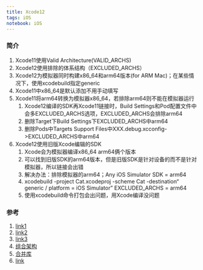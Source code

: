 ```yaml
---
title: Xcode12
tags: iOS
notebook: iOS
---
```


### 简介

1. Xcode11使用Valid Architecture(VALID_ARCHS)
2. Xcode12使用排除的体系结构（EXCLUDED_ARCHS）
3. Xcode12为模拟器同时构建x86_64和arm64版本(for ARM Mac)；在某些情况下，使用xcodebuild指定generic
4. Xcode11中x86_64是默认添加不用手动填写
5. Xcode11将arm64转换为模拟器x86_64，若排除arm64则不能在模拟器运行
    1. Xcode12编译的SDK再Xcode11链接时，Build Settings和Pod配置文件中会多EXCLUDED_ARCHS选项，EXCLUDED_ARCHS会排除arm64
    2. 删除Target下Build Settings下EXCLUDED_ARCHS中arm64
    3. 删除Pods中Targets Support Files中XXX.debug.xcconfig->EXCLUDED_ARCHS中arm64
6. Xcode12使用旧版Xcode编辑的SDK
    1. Xcode会为模拟器编译x86_64 arm64俩个版本
    2. 可以找到旧版SDK的arm64版本，但是旧版SDK是针对设备的而不是针对模拟器，所以链接会出错
    3. 解决办法：排除模拟器的arm64；Any iOS Simulator SDK = arm64
    4. xcodebuild -project Cat.xcodeproj -scheme Cat -destination“ generic / platform = iOS Simulator” EXCLUDED_ARCHS = arm64
    5. 使用xcodebuild命令打包会出问题，用Xcode编译没问题

### 参考

1. [link1](https://medium.com/@khushwanttanwar/xcode-12-compilation-errors-while-running-with-ios-14-simulators-5731c91326e9)
2. [link2](https://apontious.com/2020/08/23/arm-wrestling-your-ios-simulator-builds/)
3. [link3](https://medium.com/@johny.urgiles/wrestling-with-xcode-12-and-arm64-6c7977922abb)
4. [组合架构](https://juejin.cn/post/6883055840039813128)
5. [合并库](https://www.jianshu.com/p/5f896321b1ea)
6. [link](https://stackoverflow.com/questions/63607158/xcode-12-building-for-ios-simulator-but-linking-in-object-file-built-for-ios)
